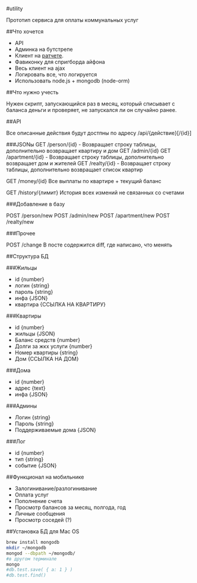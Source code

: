 #utility

Прототип сервиса для оплаты коммунальных услуг

##Что хочется

* API
* Админка на бутстрепе
* Клиент на [ратчете](http://maker.github.com/ratchet/).
* Фавиконку для спригборда айфона
* Весь клиент на ajax
* Логировать все, что логируется
* Использовать node.js + mongodb (node-orm)

##Что нужно учесть

Нужен скрипт, запускающийся раз в месяц, который списывает с баланса деньги и проверяет, не запускался ли он случайно ранее.

##API

Все описанные действия будут достпны по адресу /api/{действие}[/{id}]

###JSONы
GET /person/{id} - Возвращает строку таблицы, дополнительно возвращает квартиру и дом
GET /admin/{id}
GET /apartment/{id} - Возвращает строку таблицы, дополнительно возвращает дом и жителей
GET /realty/{id} - Возвращает строку таблицы, дополнительно возвращает список квартир

GET /money/{id}
Все выплаты по квартире + текущий баланс

GET /history/{лимит}
История всех измений не связанных со счетами

###Добавление в базу

POST /person/new
POST /admin/new
POST /apartment/new
POST /realty/new

###Прочее

POST /change
В посте содержится diff, где написано, что менять

##Структура БД

###Жильцы
* id {number}
* логин {string}
* пароль {string}
* инфа {JSON}
* квартира {ССЫЛКА НА КВАРТИРУ}

###Квартиры
* id {number}
* жильцы {JSON}
* Баланс средств {number}
* Долги за жкх услуги {number}
* Номер квартиры {string}
* Дом {ССЫЛКА НА ДОМ}

###Дома
* id  {number}
* адрес {text}
* инфа {JSON}

###Админы
* Логин {string}
* Пароль {string}
* Поддерживаемые дома {JSON}

###Лог
* id {number}
* тип {string}
* событие {JSON}

##Функционал на мобильнике

* Залогинивание/разлогинивание
* Оплата услуг
* Пополнение счета
* Просмотр балансов за месяц, полгода, год
* Личные сообщения
* Просмотр соседей (?)

##Установка БД для Mac OS
```bash
brew install mongodb
mkdir ~/mongodb
mongod --dbpath ~/mongodb/
#в другом терминале
mongo
#db.test.save( { a: 1 } )
#db.test.find()
```
